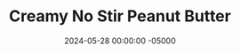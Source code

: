 ---
layout: post
title:  "Creamy No Stir Peanut Butter"
date:   2024-05-28 00:00:00 -05000
categories: 
- Recipes
- Archive
permalink: /recipes/no-stir-peanut-butter
image: /assets/Food/Meme/No Stir/no-stir.jpg
ing: nostir-ing
facts: nostir-facts
section1: :)
start2: Extra virgin coconut oil
section2: :(
start3: 
section3: 
start4: 
section4: 
start5: 
section5: 
Prep: 10
Rest: 
Cook: 
Source1: 
Source2: 
whisk: https://s.samsungfood.com/qF71I
tags: 
- peanut butter
- natural peanut butter
- peanuts
- dry roasted unsalted peanuts
- roasted peanuts
- coconut oil
- melted coconut oil
- sugar
- sweetener
- jif
- no stir
- creamy
- processed
- skippy
Description: It has come to my attention that some heathens prefer the processed no stir peanut butters to the silky smooth nectar of the gods that is natural peanut butter. I kid of course, but if that's you, then you may like this recipe. Instead of just peanuts and salt, typically no stir peanut butter has added sugar (because of course) and hydrogenated oils (solid fat to change the texture). My version here uses granular sweetener and coconut oil to achieve the same thing in a healthier way. Each serving is 2 tbsp, or 32 g
Instructions: 
- In a food processor, blend your nuts until super smooth, scraping down the sides every minute or so. Season with salt, and blend to fully combine it in. Your natural peanut butter is done!<br><br>

- To ruin it (again, kidding), add in your sweetener and melted coconut oil. Blend to fully combine, and transfer to a mason jar. Store at room temperature (or in the fridge if you like it firmer and want it to last a little longer)
---